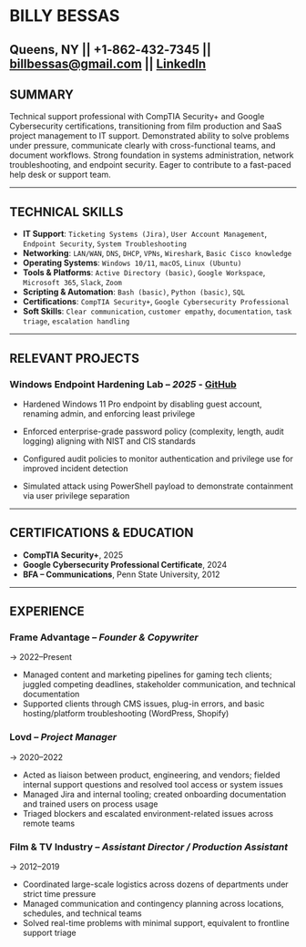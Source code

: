 # BILLY BESSAS
Queens, NY || +1‑862‑432‑7345 || <billbessas@gmail.com>
|| [LinkedIn](https://linkedin.com/in/billy-bessas) 
---

## SUMMARY
Technical support professional with CompTIA Security+ and Google Cybersecurity certifications, transitioning from film production and SaaS project management to IT support. Demonstrated ability to solve problems under pressure, communicate clearly with cross-functional teams, and document workflows. Strong foundation in systems administration, network troubleshooting, and endpoint security. Eager to contribute to a fast-paced help desk or support team.

---

## TECHNICAL SKILLS
- **IT Support**: `Ticketing Systems (Jira)`, `User Account Management`, `Endpoint Security`, `System Troubleshooting`
- **Networking**: `LAN/WAN`, `DNS`, `DHCP`, `VPNs`, `Wireshark`, `Basic Cisco knowledge`
- **Operating Systems**: `Windows 10/11`, `macOS`, `Linux (Ubuntu)`
- **Tools & Platforms**: `Active Directory (basic)`, `Google Workspace`, `Microsoft 365`, `Slack`, `Zoom`
- **Scripting & Automation**: `Bash (basic)`, `Python (basic)`, `SQL`
- **Certifications**: `CompTIA Security+`, `Google Cybersecurity Professional`
- **Soft Skills**: `Clear communication`, `customer empathy`, `documentation`, `task triage`, `escalation handling`

---

## RELEVANT PROJECTS

### Windows Endpoint Hardening Lab – *2025* - [GitHub](https://github.com/billbessas/Portfolio/tree/main/IT-Support/Windows_Endpoint_Hardening)

- Hardened Windows 11 Pro endpoint by disabling guest account, renaming admin, and enforcing least privilege

- Enforced enterprise-grade password policy (complexity, length, audit logging) aligning with NIST and CIS standards

- Configured audit policies to monitor authentication and privilege use for improved incident detection

- Simulated attack using PowerShell payload to demonstrate containment via user privilege separation

---
## CERTIFICATIONS & EDUCATION
- **CompTIA Security+**, 2025
- **Google Cybersecurity Professional Certificate**, 2024
- **BFA – Communications**, Penn State University, 2012
---

## EXPERIENCE

### Frame Advantage – *Founder & Copywriter* 
-> 2022–Present
- Managed content and marketing pipelines for gaming tech clients; juggled competing deadlines, stakeholder communication, and technical documentation
- Supported clients through CMS issues, plug-in errors, and basic hosting/platform troubleshooting (WordPress, Shopify)

### Lovd – *Project Manager*
-> 2020–2022
- Acted as liaison between product, engineering, and vendors; fielded internal support questions and resolved tool access or system issues
- Managed Jira and internal tooling; created onboarding documentation and trained users on process usage
- Triaged blockers and escalated environment-related issues across remote teams

### Film & TV Industry – *Assistant Director / Production Assistant*
-> 2012–2019
- Coordinated large-scale logistics across dozens of departments under strict time pressure
- Managed communication and contingency planning across locations, schedules, and technical teams
- Solved real-time problems with minimal support, equivalent to frontline support triage
